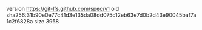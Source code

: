 version https://git-lfs.github.com/spec/v1
oid sha256:31b90e0e77c41d3e135da08dd075c12eb63e7d0b2d43e90045baf7a1c2f6828a
size 3958
